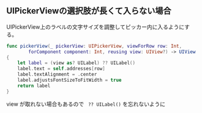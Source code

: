 <!--
title:   UIPickerView 文字のサイズを合わせる
tags:    Swift
id:      59c3674efbb562264b9a
private: false
-->
## UIPickerViewの選択肢が長くて入らない場合
UIPickerView上のラベルの文字サイズを調整してピッカー内に入るようにする。

```swift
func pickerView(_ pickerView: UIPickerView, viewForRow row: Int, 
        forComponent component: Int, reusing view: UIView?) -> UIView 
{
    let label = (view as? UILabel) ?? UILabel()
    label.text = self.addresses[row]
    label.textAlignment = .center
    label.adjustsFontSizeToFitWidth = true
    return label
}
```

view が取れない場合もあるので ` ?? UILabel()` を忘れないように